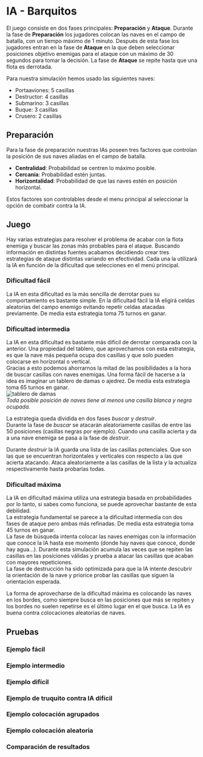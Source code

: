 # IA - Barquitos
El juego consiste en dos fases principales: **Preparación** y **Ataque**. Durante la fase de **Preparación** los jugadores colocan las naves en el campo de batalla, con un tiempo máximo de 1 minuto. Después de esta fase los jugadores entran en la fase de **Ataque** en la que deben seleccionar posiciones objetivo enemigas para el ataque con un máximo de 30 segundos para tomar la decisión. La fase de **Ataque** se repite hasta que una flota es derrotada.

Para nuestra simulación hemos usado las siguientes naves:

- Portaaviones: 5 casillas
- Destructor: 4 casillas
- Submarino: 3 casillas
- Buque: 3 casillas
- Crusero: 2 casillas

## Preparación  
Para la fase de preparación nuestras IAs poseen tres factores que controlan la posición de sus naves aliadas en el campo de batalla.  
* **Centralidad**: Probabilidad se centren lo máximo posible.
* **Cercanía**: Probabilidad estén juntas.
* **Horizontalidad**: Probabilidad de que las naves estén en posición horizontal.

Estos factores son controlables desde el menu principal al seleccionar la opción de combatir contra la IA.

## Juego
Hay varias estrategias para resolver el problema de acabar con la flota enemiga y buscar las zonas más probables para el ataque. Buscando información en distintas fuentes acabamos decidiendo crear tres estrategias de ataque distintas variando en efectividad. Cada una la utilizará la IA en función de la dificultad que selecciones en el menú principal.

### Dificultad fácil
La IA en esta dificultad es la más sencilla de derrotar pues su comportamiento es bastante simple. En la dificultad fácil la IA eligirá celdas aleatorias del campo enemigo evitando repetir celdas atacadas previamente. De media esta estrategia toma 75 turnos en ganar.

### Dificultad intermedia
La IA en esta dificultad es bastante más difícil de derrotar comparada con la anterior. Una propiedad del tablero, que aprovechamos con esta estrategia, es que la nave más pequeña ocupa dos casillas y que solo pueden colocarse en horizontal o vertical.  
Gracias a esto podemos ahorrarnos la mitad de las posibilidades a la hora de buscar casillas con naves enemigas. Una forma fácil de hacerse a la idea es imaginar un tablero de damas o ajedrez. De media esta estrategia toma 65 turnos en ganar.  
![tablero de damas](http://wordaligned.org/images/chessboard-magick.png)  
_Toda posible posición de naves tiene al menos una casilla blanca y negra ocupada._

La estrategia queda dividida en dos fases _buscar_ y _destruir_.  
Durante la fase de _buscar_ se atacarán aleatoriamente casillas de entre las 50 posiciones (casillas negras por ejemplo). Cuando una casilla acierta y da a una nave enemiga se pasa a la fase de _destruir_.  

Durante _destruir_ la IA guarda una lista de las casillas potenciales. Que son las que se encuentran horizontales y verticales con respecto a las que acierta atacando. Ataca aleatoriamente a las casillas de la lista y la actualiza respectivamente hasta probarlas todas. 

### Dificultad máxima
La IA en dificultad máxima utiliza una estrategia basada en probabilidades por lo tanto, si sabes como funciona, se puede aprovechar bastante de esta debilidad.  
La estrategia fundamental se parece a la dificultad intermedia con dos fases de ataque pero ambas más refinadas. De media esta estrategia toma 45 turnos en ganar.  
La fase de búsqueda intenta colocar las naves enemigas con la información que conoce la IA hasta ese momento (donde hay naves que conoce, donde hay agua...). Durante esta simulación acumula las veces que se repiten las casillas en las posiciones válidas y prueba a atacar las casillas que acaban con mayores repeticiones.  
La fase de destrucción ha sido optimizada para que la IA intente descubrir la orientación de la nave y priorice probar las casillas que siguen la orientación esperada.

La forma de aprovecharse de la dificultad máxima es colocando las naves en los bordes, como siempre busca en las posiciones que más se repiten y los bordes no suelen repetirse es el último lugar en el que busca. La IA es buena contra colocaciones aleatorias de naves.
## Pruebas

### Ejemplo fácil

### Ejemplo intermedio

### Ejemplo difícil

### Ejemplo de truquito contra IA difícil

### Ejemplo colocación agrupados

### Ejemplo colocación aleatoria

### Comparación de resultados